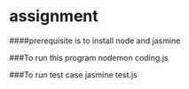 # assignment
####prerequisite is to install node and jasmine

###To run this program
nodemon coding.js


###To run test case
jasmine test.js
